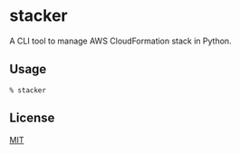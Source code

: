 # stacker

[license]: https://github.com/yuuki/stacker/blob/master/LICENSE

A CLI tool to manage AWS CloudFormation stack in Python.

## Usage

```shell
% stacker
```

## License

[MIT][license]